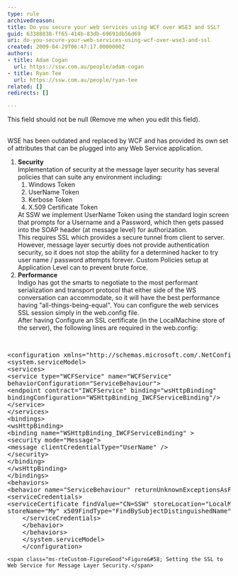 ```yaml
---
type: rule
archivedreason: 
title: Do you secure your web services using WCF over WSE3 and SSL?
guid: 63388838-ff65-414b-83db-69691db56d69
uri: do-you-secure-your-web-services-using-wcf-over-wse3-and-ssl
created: 2009-04-29T06:47:17.0000000Z
authors:
- title: Adam Cogan
  url: https://ssw.com.au/people/adam-cogan
- title: Ryan Tee
  url: https://ssw.com.au/people/ryan-tee
related: []
redirects: []

---
```



This field should not be null (Remove me when you edit this field).
<br><excerpt class='endintro'></excerpt><br>
    <p>
        WSE has been outdated and replaced by WCF and has provided its own set of attributes
        that can be plugged into any Web Service application.
    </p>
    <ol>
        <li><b>Security</b>
            <br>
            Implementation of security at the message layer security has several policies that
            can suite any environment including&#58;
            <ol>
                <li>Windows Token </li>
                <li>UserName Token </li>
                <li>Kerbose Token </li>
                <li>X.509 Certificate Token </li>
            </ol>
            At SSW we implement UserName Token using the standard login screen that prompts
            for a Username and a Password, which then gets passed into the SOAP header (at message
            level) for authorization.<br>
            This requires SSL which provides a secure tunnel from client to server.<br>
            However, message layer securtiy does not provide authentication security, so it
            does not stop the ability for a determined hacker to try user name / password attempts
            forever. Custom Policies setup at Application Level can to prevent brute force.
        </li>
        <li><b>Performance</b>
            <br>
            Indigo has got the smarts to negotiate to the most performant serialization and
            transport protocol that either side of the WS conversation can accommodate, so it
            will have the best performance having &quot;all-things-being-equal&quot;. You can configure
            the web services SSL session simply in the web.config file.<br>
            After having Configure an SSL certificate (in the LocalMachine store of the server),
            the following lines are required in the web.config&#58; </li>
    </ol>
    <p>
        &#160;</p>
<pre class="brush&#58;c-sharp">
&lt;configuration xmlns=&quot;http&#58;//schemas.microsoft.com/.NetConfiguration/v2.0&quot;&gt;
&lt;system.serviceModel&gt;
&lt;services&gt;
&lt;service type=&quot;WCFService&quot; name=&quot;WCFService&quot;
behaviorConfiguration=&quot;ServiceBehaviour&quot;&gt;
&lt;endpoint contract=&quot;IWCFService&quot; binding=&quot;wsHttpBinding&quot;
bindingConfiguration=&quot;WSHttpBinding_IWCFServiceBinding&quot;/&gt;
&lt;/service&gt;
&lt;/services&gt;
&lt;bindings&gt;
&lt;wsHttpBinding&gt;
&lt;binding name=&quot;WSHttpBinding_IWCFServiceBinding&quot; &gt;
&lt;security mode=&quot;Message&quot;&gt;
&lt;message clientCredentialType=&quot;UserName&quot; /&gt;
&lt;/security&gt;
&lt;/binding&gt;
&lt;/wsHttpBinding&gt;
&lt;/bindings&gt;
&lt;behaviors&gt;
&lt;behavior name=&quot;ServiceBehaviour&quot; returnUnknownExceptionsAsFaults=&quot;true&quot; &gt;
&lt;serviceCredentials&gt;
&lt;serviceCertificate findValue=&quot;CN=SSW&quot; storeLocation=&quot;LocalMachine&quot;             
storeName=&quot;My&quot; x509FindType=&quot;FindBySubjectDistinguishedName&quot;/&gt;
    &lt;/serviceCredentials&gt;
    &lt;/behavior&gt;
    &lt;/behaviors&gt;
    &lt;/system.serviceModel&gt;
    &lt;/configuration&gt;     </pre>
    <span class="ms-rteCustom-FigureGood">Figure&#58; Setting the SSL to Web Service for Message Layer Security.</span>


